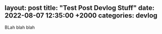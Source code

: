 layout: post
title: "Test Post Devlog Stuff"
date: 2022-08-07 12:35:00 +2000
categories: devlog
---
BLah blah blah 
